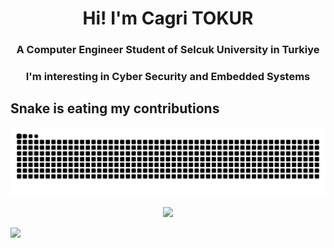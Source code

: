 <h1 align="center">Hi! I'm Cagri TOKUR</h1>
<h3 align="center">A Computer Engineer Student of Selcuk University in Turkiye</h3>
<h3 align="center">I'm interesting in Cyber Security and Embedded Systems</h3>


## Snake is eating my contributions
![snake animation](https://raw.githubusercontent.com/atphosphate/atphosphate/output/github-contribution-grid-snake-dark.svg)


<p align="center">
<a href="#"><img width="500px" src="https://github-readme-streak-stats.herokuapp.com/?user=atphosphate&hide_border=true&theme=dark"></a></p>

[![](https://visitor-badge.laobi.icu/badge?page_id=atphosphate.atphospahte)](#)